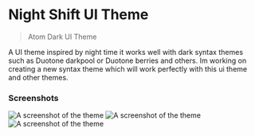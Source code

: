 # Night Shift UI Theme

> Atom Dark UI Theme


A UI theme inspired by night time it works well with dark syntax themes such as Duotone darkpool or Duotone berries and others.
Im working on creating a new syntax theme which will work perfectly with this ui theme and other themes.




### Screenshots


![A screenshot of the theme](https://user-images.githubusercontent.com/7544317/27774432-107068b2-5f8a-11e7-9c73-3d3ebcc61e35.png)
![A screenshot of the theme](https://user-images.githubusercontent.com/7544317/27774464-90c18dd4-5f8a-11e7-8756-4c3be6de0075.png)
![A screenshot of the theme](https://user-images.githubusercontent.com/7544317/27774465-90d90b3a-5f8a-11e7-942f-49039b1fc80a.png)
